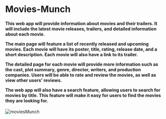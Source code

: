 # Movies-Munch
<h4>This web app will provide information about movies and their trailers. It will include the latest movie releases, trailers, and detailed information about each movie. 

The main page will feature a list of recently released and upcoming movies. Each movie will have its poster, title, rating, release date, and a short description. Each movie will also have a link to its trailer.

The detailed page for each movie will provide more information such as the cast, plot summary, genre, director, writers, and production companies. Users will be able to rate and review the movies, as well as view other users' reviews.

The web app will also have a search feature, allowing users to search for movies by title. This feature will make it easy for users to find the movies they are looking for.</h4>
![moviesMunch](https://github.com/santoshy1101/Movies-Munch/assets/107991675/4b170511-9713-421d-b4d9-14d714be7fe2)
